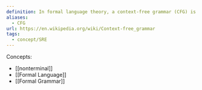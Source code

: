 ```yaml
---
definition: In formal language theory, a context-free grammar (CFG) is a formal grammar whose production rules can be applied to a nonterminal symbol regardless of its context.
aliases:
  - CFG
url: https://en.wikipedia.org/wiki/Context-free_grammar
tags:
  - concept/SRE
---
```

Concepts:
- [[nonterminal]]
- [[Formal Language]]
- [[Formal Grammar]]

